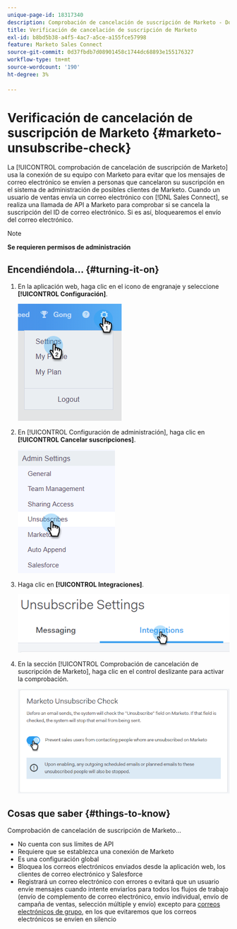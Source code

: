 ```yaml
---
unique-page-id: 18317340
description: Comprobación de cancelación de suscripción de Marketo - Documentos de Marketo - Documentación del producto
title: Verificación de cancelación de suscripción de Marketo
exl-id: b8bd5b38-a4f5-4ac7-a5ce-a155fce57998
feature: Marketo Sales Connect
source-git-commit: 0d37fbdb7d08901458c1744dc68893e155176327
workflow-type: tm+mt
source-wordcount: '190'
ht-degree: 3%

---
```


# Verificación de cancelación de suscripción de Marketo {#marketo-unsubscribe-check}

La [!UICONTROL comprobación de cancelación de suscripción de Marketo] usa la conexión de su equipo con Marketo para evitar que los mensajes de correo electrónico se envíen a personas que cancelaron su suscripción en el sistema de administración de posibles clientes de Marketo. Cuando un usuario de ventas envía un correo electrónico con [!DNL Sales Connect], se realiza una llamada de API a Marketo para comprobar si se cancela la suscripción del ID de correo electrónico. Si es así, bloquearemos el envío del correo electrónico.

>[!NOTE]
>
>**Se requieren permisos de administración**

## Encendiéndola... {#turning-it-on}

1. En la aplicación web, haga clic en el icono de engranaje y seleccione **[!UICONTROL Configuración]**.

   ![](assets/one-2.png)

1. En [!UICONTROL Configuración de administración], haga clic en **[!UICONTROL Cancelar suscripciones]**.

   ![](assets/two-3.png)

1. Haga clic en **[!UICONTROL Integraciones]**.

   ![](assets/three-3.png)

1. En la sección [!UICONTROL Comprobación de cancelación de suscripción de Marketo], haga clic en el control deslizante para activar la comprobación.

   ![](assets/four-2.png)

## Cosas que saber {#things-to-know}

Comprobación de cancelación de suscripción de Marketo...

* No cuenta con sus límites de API
* Requiere que se establezca una conexión de Marketo
* Es una configuración global
* Bloquea los correos electrónicos enviados desde la aplicación web, los clientes de correo electrónico y Salesforce
* Registrará un correo electrónico con errores o evitará que un usuario envíe mensajes cuando intente enviarlos para todos los flujos de trabajo (envío de complemento de correo electrónico, envío individual, envío de campaña de ventas, selección múltiple y envío) excepto para [correos electrónicos de grupo](/help/marketo/product-docs/marketo-sales-connect/email/using-the-compose-window/composing-bulk-emails-with-select-and-send.md), en los que evitaremos que los correos electrónicos se envíen en silencio
